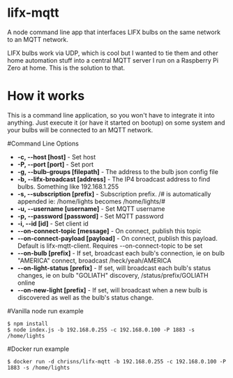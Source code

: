 # lifx-mqtt
A node command line app that interfaces LIFX bulbs on the same network to an MQTT network.

LIFX bulbs work via UDP, which is cool but I wanted to tie them and other home automation stuff into a central MQTT server I run on a Raspberry Pi Zero at home. This is the solution to that.

# How it works
This is a command line application, so you won't have to integrate it into anything. Just execute it (or have it started on bootup) on some system and your bulbs will be connected to an MQTT network.

#Command Line Options

* **-c, --host [host]** - Set host
* **-P, --port [port]** - Set port
* **-g, --bulb-groups [filepath]** - The address to the bulb json config file
* **-b, --lifx-broadcast [address]** - The IP4 broadcast address to find bulbs. Something like 192.168.1.255
* **-s, --subscription [prefix]** - Subscription prefix. /# is automatically appended ie: /home/lights becomes /home/lights/#
* **-u, --username [username]** - Set MQTT username
* **-p, --password [password]** - Set MQTT password
* **-i, --id [id]** - Set client id
* **--on-connect-topic [message]** - On connect, publish this topic
* **--on-connect-payload [payload]** - On connect, publish this payload. Default is lifx-mqtt-client. Requires --on-connect-topic to be set
* **--on-bulb [prefix]** - If set, broadcast each bulb\'s connection, ie on bulb "AMERICA" connect, broadcast /heck/yeah/AMERICA
* **--on-light-status [prefix]** - If set, will broadcast each bulb\'s status changes, ie on bulb "GOLIATH" discovery, /status/prefix/GOLIATH online
* **--on-new-light [prefix]** - If set, will broadcast when a new bulb is discovered as well as the bulb\'s status change.

#Vanilla node run example
```shell
$ npm install
$ node index.js -b 192.168.0.255 -c 192.168.0.100 -P 1883 -s /home/lights
```

#Docker run example
```shell
$ docker run -d chrisns/lifx-mqtt -b 192.168.0.255 -c 192.168.0.100 -P 1883 -s /home/lights
```